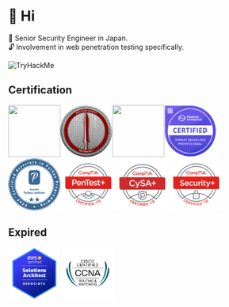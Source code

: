 # 🍵 Hi 
📖 Senior Security Engineer in Japan.  
🔓 Involvement in web penetration testing specifically.  



<img src="https://tryhackme-badges.s3.amazonaws.com/f3rs3h3n.png" alt="TryHackMe">

## Certification
<img width="105" height="105" alt src="https://api.accredible.com/v1/frontend/credential_website_embed_image/badge/109459517"><img width="105" height="105" alt src="./images/CRTO.png"><img width="105" height="105" alt src="https://api.accredible.com/v1/frontend/credential_website_embed_image/badge/79200051"><img width="105" height="105" alt src="./images/ctmp.png"> <img width="105" height="105" alt src="./images/pcap-31-03.png"> <img width="105" height="105" alt src="./images/PenTest+.png"> <img width="105" height="105" alt src="./images/CySA+.png"> <img width="105" height="105" alt src="./images/Security+.png">


## Expired  
<img width="105" height="105" alt src="./images/AWSSAA.png"> <img width="105" height="105" alt src="./images/CCNA.png">

